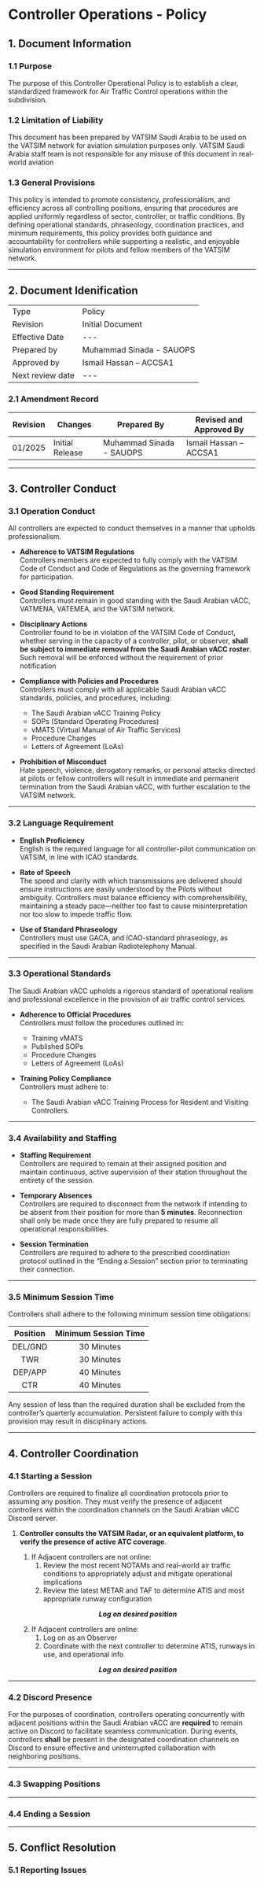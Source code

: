 # Controller Operations - Policy

## 1. Document Information
### 1.1 Purpose
The purpose of this Controller Operational Policy is to establish a clear, standardized framework for Air Traffic Control operations within the subdivision. 

### 1.2 Limitation of Liability
This document has been prepared by VATSIM Saudi Arabia to be used on the VATSIM network for aviation
simulation purposes only. VATSIM Saudi Arabia staff team is not responsible for any misuse of this
document in real-world aviation

### 1.3 General Provisions
This policy is intended to promote consistency, professionalism, and efficiency across all controlling positions, ensuring that procedures are applied uniformly regardless of sector, controller, or traffic conditions. By defining operational standards, phraseology, coordination practices, and minimum requirements, this policy provides both guidance and accountability for controllers while supporting a realistic, and enjoyable simulation environment for pilots and fellow members of the VATSIM network.

---

## 2. Document Idenification

|                     |                                                 |
|---------------------|-------------------------------------------------|
|         Type        |                      Policy                     |
|       Revision      |                 Initial Document                |
|    Effective Date   |                        ---                      |
|     Prepared by     |              Muhammad Sinada - SAUOPS           |
|     Approved by     |               Ismail Hassan – ACCSA1            |
|   Next review date  |                        ---                      |

### 2.1 Amendment Record

| **Revision** |   **Changes**   |      **Prepared By**     | **Revised and Approved By** |
|--------------|-----------------|--------------------------|-----------------------------|
|    01/2025   | Initial Release | Muhammad Sinada - SAUOPS |    Ismail Hassan – ACCSA1   |

---

## 3. Controller Conduct
### 3.1 Operation Conduct
All controllers are expected to conduct themselves in a manner that upholds professionalism.

- **Adherence to VATSIM Regulations** <br> Controllers members are expected to fully comply with the VATSIM Code of Conduct and Code of Regulations as the governing framework for participation.

- **Good Standing Requirement** <br> Controllers must remain in good standing with the Saudi Arabian vACC, VATMENA, VATEMEA, and the VATSIM network.

- **Disciplinary Actions** <br> Controller found to be in violation of the VATSIM Code of Conduct, whether serving in the capacity of a controller, pilot, or observer, **shall be subject to immediate removal from the Saudi Arabian vACC roster**. Such removal will be enforced without the requirement of prior notification

- **Compliance with Policies and Procedures** <br> Controllers must comply with all applicable Saudi Arabian vACC standards, policies, and procedures, including:

    - The Saudi Arabian vACC Training Policy
    - SOPs (Standard Operating Procedures)
    - vMATS (Virtual Manual of Air Traffic Services)
    - Procedure Changes
    - Letters of Agreement (LoAs)

- **Prohibition of Misconduct** <br> Hate speech, violence, derogatory remarks, or personal attacks directed at pilots or fellow controllers will result in immediate and permanent termination from the Saudi Arabian vACC, with further escalation to the VATSIM network.

---

### 3.2 Language Requirement

- **English Proficiency** <br> English is the required language for all controller-pilot communication on VATSIM, in line with ICAO standards.

- **Rate of Speech** <br> The speed and clarity with which transmissions are delivered should ensure instructions are easily understood by the Pilots without ambiguity. Controllers must balance efficiency with comprehensibility, maintaining a steady pace—neither too fast to cause misinterpretation nor too slow to impede traffic flow.

- **Use of Standard Phraseology** <br> Controllers must use GACA, and ICAO-standard phraseology, as specified in the Saudi Arabian Radiotelephony Manual.

---

### 3.3 Operational Standards
The Saudi Arabian vACC upholds a rigorous standard of operational realism and professional excellence in the provision of air traffic control services.

- **Adherence to Official Procedures** <br> Controllers must follow the procedures outlined in:
    - Training vMATS
    - Published SOPs
    - Procedure Changes
    - Letters of Agreement (LoAs)

- **Training Policy Compliance** <br> Controllers must adhere to:
    - The Saudi Arabian vACC Training Process for Resident and Visiting Controllers.

---

### 3.4 Availability and Staffing

- **Staffing Requirement** <br> Controllers are required to remain at their assigned position and maintain continuous, active supervision of their station throughout the entirety of the session.

- **Temporary Absences** <br> Controllers are required to disconnect from the network if intending to be absent from their position for more than **5 minutes**. Reconnection shall only be made once they are fully prepared to resume all operational responsibilities.

- **Session Termination** <br> Controllers are required to adhere to the prescribed coordination protocol outlined in the “Ending a Session” section prior to terminating their connection.

---

### 3.5 Minimum Session Time
Controllers shall adhere to the following minimum session time obligations:

| **Position**  | **Minimum Session Time** |
|:-------------:|:------------------------:|
|    DEL/GND    |        30 Minutes        |
|      TWR      |        30 Minutes        |
|    DEP/APP    |        40 Minutes        |
|      CTR      |        40 Minutes        |

Any session of less than the required duration shall be excluded from the controller’s quarterly accumulation. Persistent failure to comply with this provision may result in disciplinary actions.

---

## 4. Controller Coordination
### 4.1 Starting a Session
Controllers are required to finalize all coordination protocols prior to assuming any position. They must verify the presence of adjacent controllers within the coordination channels on the Saudi Arabian vACC Discord server.

1. **Controller consults the VATSIM Radar, or an equivalent platform, to verify the presence of active ATC coverage**.
    1. If Adjacent controllers are not online:
        1. Review the most recent NOTAMs and real-world air traffic conditions to appropriately adjust and mitigate operational implications
        2. Review the latest METAR and TAF to determine ATIS and most appropriate runway configuration

    <p style="text-align: center; font-weight: bold; font-style: italic;">
    Log on desired position
    </p>

    2. If Adjacent controllers are online:
        1. Log on as an Observer
        2. Coordinate with the next controller to determine ATIS, runways in use, and operational info

    <p style="text-align: center; font-weight: bold; font-style: italic;">
    Log on desired position
    </p>

---

### 4.2 Discord Presence
For the purposes of coordination, controllers operating concurrently with adjacent positions within the Saudi Arabian vACC are **required** to remain active on Discord to facilitate seamless communication. During events, controllers **shall** be present in the designated coordination channels on Discord to ensure effective and uninterrupted collaboration with neighboring positions.

---

### 4.3 Swapping Positions

---

### 4.4 Ending a Session

---

## 5. Conflict Resolution
### 5.1 Reporting Issues